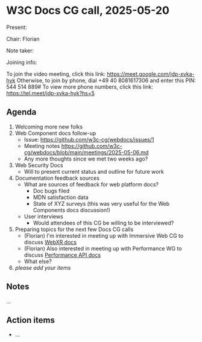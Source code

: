 # W3C Docs CG call, 2025-05-20

Present:

Chair: Florian

Note taker:

Joining info:

To join the video meeting, click this link: https://meet.google.com/jdp-xvka-hyk
Otherwise, to join by phone, dial +49 40 8081617306 and enter this PIN: 544 514 889#
To view more phone numbers, click this link: https://tel.meet/jdp-xvka-hyk?hs=5

## Agenda

1. Welcoming more new folks
2. Web Component docs follow-up
    - Issue: https://github.com/w3c-cg/webdocs/issues/1
    - Meeting notes https://github.com/w3c-cg/webdocs/blob/main/meetings/2025-05-06.md
    - Any more thoughts since we met two weeks ago?
3. Web Security Docs
    - Will to present current status and outline for future work
5. Documentation feedback sources
    - What are sources of feedback for web platform docs?
        - Doc bugs filed
        - MDN satisfaction data
        - State of XYZ surveys (this was very useful for the Web Components docs discussion!)
    - User interviews
        - Would attendees of this CG be willing to be interviewed?
6. Preparing topics for the next few Docs CG calls
    - (Florian) I'm interested in meeting up with Immersive Web CG to discuss [WebXR docs](https://github.com/openwebdocs/project/issues/158)
    - (Florian) Also interested in meeting up with Performance WG to discuss [Performance API docs](https://github.com/openwebdocs/project/issues/157)
    - What else?
7. _please add your items_

## Notes

...

## Action items

- ...
